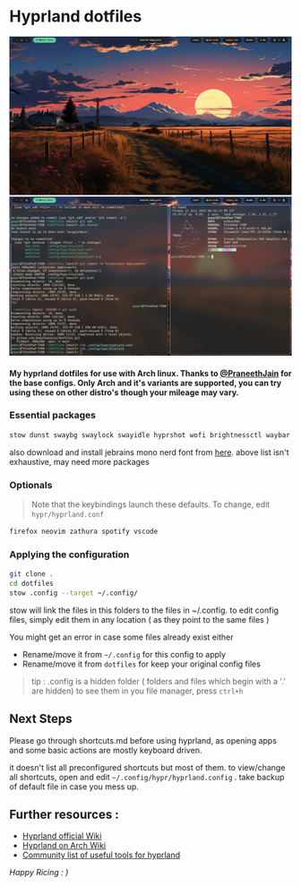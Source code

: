 # Hyprland dotfiles

![image](./assets/2024-07-12-162257_hyprshot.png)
![image](./assets/2024-07-12-162431_hyprshot.png)

#### My hyprland dotfiles for use with Arch linux. Thanks to [@PraneethJain](https://github.com/PraneethJain/dotfiles) for the base configs. Only Arch and it's variants are supported, you can try using these on other distro's though your mileage may vary. 


### Essential packages 
```bash
stow dunst swaybg swaylock swayidle hyprshot wofi brightnessctl waybar networkmanager networkmanager-manager-applet blueman playerctl pamixer gnome-terminal 
```

also download and install jebrains mono nerd font from [here](https://www.nerdfonts.com/font-downloads).
above list isn't exhaustive, may need more packages 

### Optionals
> Note that the keybindings launch these defaults. To change, edit `hypr/hyprland.conf`
```bash
firefox neovim zathura spotify vscode
```

### Applying the configuration 

```bash
git clone .
cd dotfiles
stow .config --target ~/.config/
```
stow will link the files in this folders to the files in ~/.config. to edit config files, simply edit them in any location ( as they point to the same files )


You might get an error in case some files already exist either
- Rename/move it from `~/.config` for this config to apply
- Rename/move it from `dotfiles` for keep your original config files
> tip : .config is a hidden folder ( folders and files which begin with a '.' are hidden) to see them in you file manager, press `ctrl+h`

## Next Steps 

Please go through shortcuts.md before using hyprland, as opening apps and some basic actions are mostly keyboard driven. 

it doesn't list all preconfigured shortcuts but most of them. to view/change all shortcuts, open and edit `~/.config/hypr/hyprland.config` . take backup of default file in case you mess up.


## Further resources : 
- [Hyprland official Wiki](https://wiki.hyprland.org/)
- [Hyprland on Arch Wiki](https://wiki.archlinux.org/title/Hyprland)
- [Community list of useful tools for hyprland](https://github.com/hyprland-community/awesome-hyprland)




*Happy Ricing : )*
